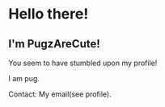 # Hello there!
## I'm PugzAreCute!

You seem to have stumbled upon my profile!

I am pug.

Contact: My email(see profile).
